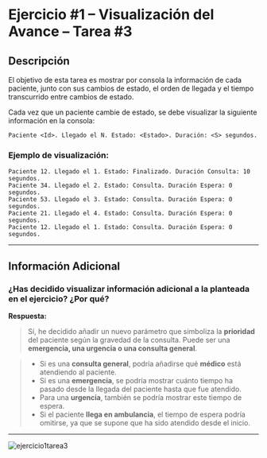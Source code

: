 # Ejercicio #1 – Visualización del Avance – Tarea #3

## Descripción

El objetivo de esta tarea es mostrar por consola la información de cada paciente, junto con sus cambios de estado, el orden de llegada y el tiempo transcurrido entre cambios de estado. 

Cada vez que un paciente cambie de estado, se debe visualizar la siguiente información en la consola:

```plaintext
Paciente <Id>. Llegado el N. Estado: <Estado>. Duración: <S> segundos.
```

### Ejemplo de visualización:
```plaintext
Paciente 12. Llegado el 1. Estado: Finalizado. Duración Consulta: 10 segundos.
Paciente 34. Llegado el 2. Estado: Consulta. Duración Espera: 0 segundos.
Paciente 53. Llegado el 3. Estado: Consulta. Duración Espera: 0 segundos.
Paciente 21. Llegado el 4. Estado: Consulta. Duración Espera: 0 segundos.
Paciente 12. Llegado el 1. Estado: Consulta. Duración Espera: 0 segundos.
```

---

## Información Adicional

### ¿Has decidido visualizar información adicional a la planteada en el ejercicio? ¿Por qué?

**Respuesta:**

> Sí, he decidido añadir un nuevo parámetro que simboliza la **prioridad** del paciente según la gravedad de la consulta. Puede ser una **emergencia, una urgencia o una consulta general**.

> - Si es una **consulta general**, podría añadirse qué **médico** está atendiendo al paciente.
> - Si es una **emergencia**, se podría mostrar cuánto tiempo ha pasado desde la llegada del paciente hasta que fue atendido.
> - Para una **urgencia**, también se podría mostrar este tiempo de espera.
> - Si el paciente **llega en ambulancia**, el tiempo de espera podría omitirse, ya que se supone que ha sido atendido desde el inicio.

---

![ejercicio1tarea3](https://github.com/user-attachments/assets/f7eeb45e-31d7-4961-bd13-ae96a27fdda4)
